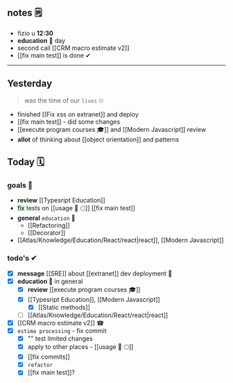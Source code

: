 ## notes 🗒
- fizio u **12:30**
- **education** 🎒 day
- second call [[CRM macro estimate v2]]
- [[fix main test]] is done ✔

---
## Yesterday
> was the time of our `lives` ⏲

- finished [[Fix xss on extranet]] and deploy
- [[fix main test]] - did some changes
- [[execute program courses 🎓]] and [[Modern Javascript]]
		review
- **allot** of thinking about [[object orientation]] and patterns

## Today 🗓

### goals 🏴
- **review** [[Typesript Education]]
- <mark style="background: #BBFABBA6;">fix</mark>  tests on [[usage 🍏 🌕]] [[fix main test]]
- **general** `education` 🎒
	- [[Refactoring]]
	- [[Decorator]]
- [[Atlas/Knowledge/Education/React/react|react]], [[Modern Javascript]]

### todo's ✔
- [x] **message** [[SRE]] about [[extranet]] dev deployment 🚀
- [x] **education 🎒** in general
	- [x] **review** [[execute program courses 🎓]]
	- [x] [[Typesript Education]], [[Modern Javascript]]
		- [x] [[Static methods]]
	- [ ] [[Atlas/Knowledge/Education/React/react|react]]
- [x] [[CRM macro estimate v2]] ☎
- [x] `estima processing` - fix commit
	- [x] "" test limited changes
	- [x] apply to other places - [[usage 🍏 🌕]]
	- [x] [[fix commits]]
	- [x] `refactor`
	- [x] [[fix main test]]?
